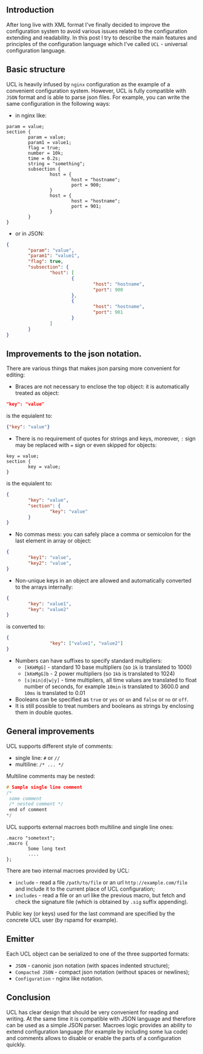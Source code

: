## Introduction

After long live with XML format I've finally decided to improve the configuration
system to avoid various issues related to the configuration extending and readability.
In this post I try to describe the main features and principles of the configuration
language which I've called `UCL` - universal configuration language.

## Basic structure

UCL is heavily infused by `nginx` configuration as the example of a convenient configuration
system. However, UCL is fully compatible with `JSON` format and is able to parse json files.
For example, you can write the same configuration in the following ways:

* in nginx like:

```nginx
param = value;
section {
        param = value;
        param1 = value1;
        flag = true;
        number = 10k;
        time = 0.2s;
        string = "something";
        subsection {
                host = {
                        host = "hostname"; 
                        port = 900;
                }
                host = {
                        host = "hostname";
                        port = 901;
                }
        }
}
```

* or in JSON:

```json
{
        "param": "value",
        "param1": "value1",
        "flag": true,
        "subsection": {
                "host": [
                        {
                                "host": "hostname",
                                "port": 900
                        },
                        {
                                "host": "hostname",
                                "port": 901
                        }
                ]
        }
}
```

## Improvements to the json notation.

There are various things that makes json parsing more convenient for editing:

* Braces are not necessary to enclose the top object: it is automatically treated as object:

```json
"key": "value"
```
is the equialent to:
```json
{"key": "value"}
```

* There is no requirement of quotes for strings and keys, moreover, `:` sign may be replaced with `=` sign or even skipped for objects:

```nginx
key = value;
section {
        key = value;
}
```
is the equialent to:
```json
{
        "key": "value",
        "section": {
                "key": "value"
        }
}
```

* No commas mess: you can safely place a comma or semicolon for the last element in array or object:

```json
{
        "key1": "value",
        "key2": "value",
}
```

* Non-unique keys in an object are allowed and automatically converted to the arrays internally:

```json
{
        "key": "value1",
        "key": "value2"
}
```
is converted to:
```json
{
                "key": ["value1", "value2"]
}
```

* Numbers can have suffixes to specify standard multipliers:
    + `[kKmMgG]` - standard 10 base multipliers (so `1k` is translated to 1000)
    + `[kKmMgG]b` - 2 power multipliers (so `1kb` is translated to 1024)
    + `[s|min|d|w|y]` - time multipliers, all time values are translated to float number of seconds, for example `10min` is translated to 3600.0 and `10ms` is translated to 0.01
* Booleans can be specified as `true` or `yes` or `on` and `false` or `no` or `off`.
* It is still possible to treat numbers and booleans as strings by enclosing them in double quotes.

## General improvements

UCL supports different style of comments:

* single line: `#` or `//`
* multiline: `/* ... */`

Multiline comments may be nested:
```c
# Sample single line comment
/* 
 some comment
 /* nested comment */
 end of comment
*/
```

UCL supports external macroes both multiline and single line ones:
```nginx
.macro "sometext";
.macro {
        Some long text
        ....
};
```
There are two internal macroes provided by UCL:

* `include` - read a file `/path/to/file` or an url `http://example.com/file` and include it to the current place of
UCL configuration;
* `includes` - read a file or an url like the previous macro, but fetch and check the signature file (which is obtained
by `.sig` suffix appending).

Public key (or keys) used for the last command are specified by the concrete UCL user (by rspamd for example).

## Emitter

Each UCL object can be serialized to one of the three supported formats:

* `JSON` - canonic json notation (with spaces indented structure);
* `Compacted JSON` - compact json notation (without spaces or newlines);
* `Configuration` - nginx like notation.

## Conclusion

UCL has clear design that should be very convenient for reading and writing. At the same time it is compatible with
JSON language and therefore can be used as a simple JSON parser. Macroes logic provides an ability to extend configuration
language (for example by including some lua code) and comments allows to disable or enable the parts of a configuration
quickly.
